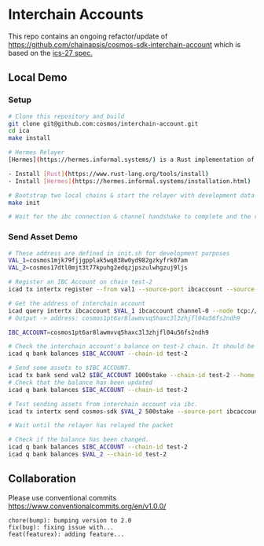 # Interchain Accounts
This repo contains an ongoing refactor/update of https://github.com/chainapsis/cosmos-sdk-interchain-account which is based on the [ics-27 spec.](https://github.com/cosmos/ics/tree/master/spec/ics-027-interchain-accounts)

## Local Demo

### Setup

```bash
# Clone this repository and build
git clone git@github.com:cosmos/interchain-account.git 
cd ica
make install 

# Hermes Relayer
[Hermes](https://hermes.informal.systems/) is a Rust implementation of a relayer for the [Inter-Blockchain Communication (IBC)](https://ibcprotocol.org/) protocol.

- Install [Rust](https://www.rust-lang.org/tools/install)
- Install [Hermes](https://hermes.informal.systems/installation.html)

# Bootstrap two local chains & start the relayer with development data
make init

# Wait for the ibc connection & channel handshake to complete and the relayer to start
```

### Send Asset Demo

```bash
# These address are defined in init.sh for development purposes
VAL_1=cosmos1mjk79fjjgpplak5wq838w0yd982gzkyfrk07am
VAL_2=cosmos17dtl0mjt3t77kpuhg2edqzjpszulwhgzuj9ljs

# Register an IBC Account on chain test-2 
icad tx intertx register --from val1 --source-port ibcaccount --source-channel channel-0 --chain-id test-1 --gas 90000 --home ./data/test-1 --node tcp://localhost:16657

# Get the address of interchain account
icad query intertx ibcaccount $VAL_1 ibcaccount channel-0 --node tcp://localhost:16657
# Output -> address: cosmos1pt6ar8lawmvvq5haxc3l3zhjfl04u56fs2ndh9

IBC_ACCOUNT=cosmos1pt6ar8lawmvvq5haxc3l3zhjfl04u56fs2ndh9

# Check the interchain account's balance on test-2 chain. It should be empty.
icad q bank balances $IBC_ACCOUNT --chain-id test-2

# Send some assets to $IBC_ACCOUNT.
icad tx bank send val2 $IBC_ACCOUNT 1000stake --chain-id test-2 --home ./data/test-2 --node tcp://localhost:26657
# Check that the balance has been updated
icad q bank balances $IBC_ACCOUNT --chain-id test-2

# Test sending assets from interchain account via ibc.
icad tx intertx send cosmos-sdk $VAL_2 500stake --source-port ibcaccount --source-channel channel-0 --chain-id test-1 --gas 90000 --home ./data/test-1 --node tcp://localhost:16657 --from val1

# Wait until the relayer has relayed the packet

# Check if the balance has been changed.
icad q bank balances $IBC_ACCOUNT --chain-id test-2
icad q bank balances $VAL_2 --chain-id test-2
```


## Collaboration

Please use conventional commits  https://www.conventionalcommits.org/en/v1.0.0/

```
chore(bump): bumping version to 2.0
fix(bug): fixing issue with...
feat(featurex): adding feature...
```


